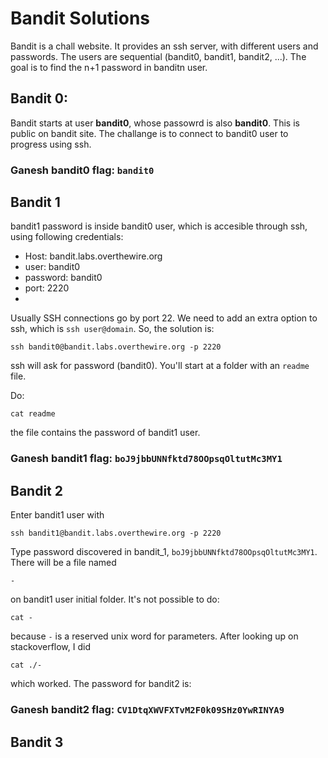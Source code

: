 # Bandit Solutions

Bandit is a chall website. 
It provides an ssh server, with different users and passwords. 
The users are sequential (bandit0, bandit1, bandit2, ...).
The goal is to find the n+1 password in banditn user. 

## Bandit 0: 
Bandit starts at user **bandit0**, whose passowrd is also **bandit0**. This is public on bandit site. The challange is to connect to bandit0 user to progress using ssh.

### Ganesh bandit0 flag: `bandit0`

## Bandit 1
bandit1 password is inside bandit0 user, which is accesible through ssh, using following credentials: 
- Host: bandit.labs.overthewire.org
- user: bandit0
- password: bandit0
- port: 2220
- 

Usually SSH connections go by port 22. We need to add an extra option to ssh, which is `ssh user@domain`. So, the solution is:


```
ssh bandit0@bandit.labs.overthewire.org -p 2220
```

ssh will ask for password (bandit0). You'll start at a folder with an `readme` file. 

Do: 

```
cat readme
```

the file contains the password of bandit1 user. 
### Ganesh bandit1 flag: `boJ9jbbUNNfktd78OOpsqOltutMc3MY1`

## Bandit 2
Enter bandit1 user with
```
ssh bandit1@bandit.labs.overthewire.org -p 2220
```

Type password discovered in bandit_1, `boJ9jbbUNNfktd78OOpsqOltutMc3MY1`.
There will be a file named
```
-
```
on bandit1 user initial folder. It's not possible to do:

```
cat -
```
because `-` is a reserved unix word for parameters. After looking up on stackoverflow, I did

```
cat ./-
```

which worked. The password for bandit2 is:

### Ganesh bandit2 flag: `CV1DtqXWVFXTvM2F0k09SHz0YwRINYA9`

## Bandit 3


